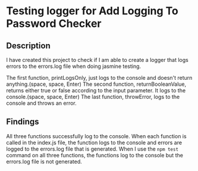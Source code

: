 # Testing logger for Add Logging To Password Checker

## Description

I have created this project to check if I am able to create a logger that logs errors to the errors.log file when doing jasmine testing.

The first function, printLogsOnly, just logs to the console and doesn't return anything.(space, space, Enter)
The second function, returnBooleanValue, returns either true or false according to the input parameter. It logs to the console.(space, space, Enter)
The last function, throwError, logs to the console and throws an error.

## Findings

All three functions successfully log to the console. When each function is called in the index.js file, the function logs to the console and errors are logged to the errors.log file that is generated.
When I use the `npm test` command on all three functions, the functions log to the console but the errors.log file is not generated.